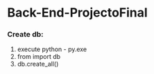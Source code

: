 # Back-End-ProjectoFinal

### Create db:
1. execute python - py.exe
2. from <app file> import db 
3. db.create_all()
